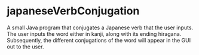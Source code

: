 # japaneseVerbConjugation
A small Java program that conjugates a Japanese verb that the user inputs. The user inputs the word either in 
kanji, along with its ending hiragana. Subsequently, the different conjugations of the word will appear in the GUI out to 
the user.
